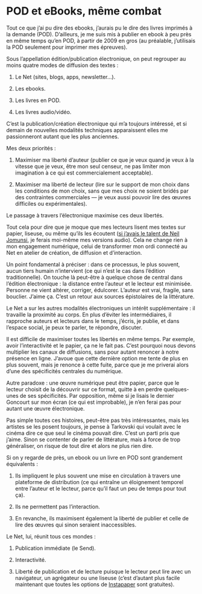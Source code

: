 # POD et eBooks, même combat

Tout ce que j’ai pu dire des ebooks, j’aurais pu le dire des livres imprimés à la demande (POD). D’ailleurs, je me suis mis à publier en ebook à peu près en même temps qu’en POD, à partir de 2009 en gros (au préalable, j’utilisais la POD seulement pour imprimer mes épreuves).

Sous l’appellation édition/publication électronique, on peut regrouper au moins quatre modes de diffusion des textes :

1. Le Net (sites, blogs, apps, newsletter…).

2. Les ebooks.

3. Les livres en POD.

4. Les livres audio/vidéo.

C’est la publication/création électronique qui m’a toujours intéressé, et si demain de nouvelles modalités techniques apparaissent elles me passionneront autant que les plus anciennes.

Mes deux priorités :

1. Maximiser ma liberté d’auteur (publier ce que je veux quand je veux à la vitesse que je veux, être mon seul censeur, ne pas limiter mon imagination à ce qui est commercialement acceptable).

2. Maximiser ma liberté de lecteur (lire sur le support de mon choix dans les conditions de mon choix, sans que mes choix ne soient bridés par des contraintes commerciales — je veux aussi pouvoir lire des œuvres difficiles ou expérimentales).

Le passage à travers l’électronique maximise ces deux libertés.

Tout cela pour dire que je moque que mes lecteurs lisent mes textes sur papier, liseuse, ou même qu’ils les écoutent ([si j’avais le talent de Neil Jomunsi](http://page42.org/gobbledygook-podcast/), je ferais moi-même mes versions audio). Cela ne change rien à mon engagement numérique, celui de transformer mon ordi connecté au Net en atelier de création, de diffusion et d’interaction.

Un point fondamental à préciser : dans ce processus, le plus souvent, aucun tiers humain n’intervient (ce qui n’est le cas dans l’édition traditionnelle). On touche là peut-être à quelque chose de central dans l’édition électronique : la distance entre l’auteur et le lecteur est minimisée. Personne ne vient altérer, corriger, édulcorer. L’auteur est vrai, fragile, sans bouclier. J’aime ça. C’est un retour aux sources épistolaires de la littérature.

Le Net a sur les autres modalités électroniques un intérêt supplémentaire : il travaille la proximité au corps. En plus d’éviter les intermédiaires, il rapproche auteurs et lecteurs dans le temps, j’écris, je publie, et dans l’espace social, je peux te parler, te répondre, discuter.

Il est difficile de maximiser toutes les libertés en même temps. Par exemple, avoir l’interactivité et le papier, ça ne le fait pas. C’est pourquoi nous devons multiplier les canaux de diffusions, sans pour autant renoncer à notre présence en ligne. J’avoue que cette dernière option me tente de plus en plus souvent, mais je renonce à cette fuite, parce que je me priverai alors d’une des spécificités centrales du numérique.

Autre paradoxe : une œuvre numérique peut être papier, parce que le lecteur choisit de la découvrir sur ce format, quitte à en perdre quelques-unes de ses spécificités. Par opposition, même si je lisais le dernier Goncourt sur mon écran (ce qui est improbable), je n’en ferai pas pour autant une œuvre électronique.

Pas simple toutes ces histoires, peut-être pas très intéressantes, mais les artistes se les posent toujours, je pense à Tarkovski qui voulait avec le cinéma dire ce que seul le cinéma pouvait dire. C’est un parti pris que j’aime. Sinon se contenter de parler de littérature, mais à force de trop généraliser, on risque de tout dire et alors ne plus rien dire.

Si on y regarde de près, un ebook ou un livre en POD sont grandement équivalents :

1. Ils impliquent le plus souvent une mise en circulation à travers une plateforme de distribution (ce qui entraîne un éloignement temporel entre l’auteur et le lecteur, parce qu’il faut un peu de temps pour tout ça).

2. Ils ne permettent pas l’interaction.

3. En revanche, ils maximisent également la liberté de publier et celle de lire des œuvres qui sinon seraient inaccessibles.

Le Net, lui, réunit tous ces mondes :

1. Publication immédiate (le Send).

2. Interactivité.

3. Liberté de publication et de lecture puisque le lecteur peut lire avec un navigateur, un agrégateur ou une liseuse (c’est d’autant plus facile maintenant que toutes les options de [Instapaper](https://www.instapaper.com/) sont gratuites).